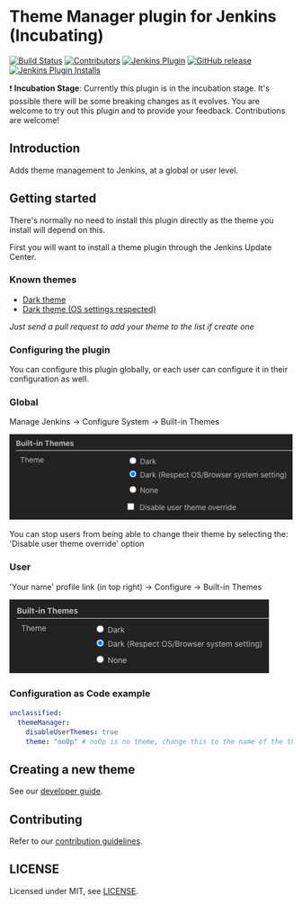 # Theme Manager plugin for Jenkins (Incubating)

[![Build Status](https://ci.jenkins.io/job/Plugins/job/theme-manager-plugin/job/master/badge/icon)](https://ci.jenkins.io/job/Plugins/job/theme-manager-plugin/job/master/)
[![Contributors](https://img.shields.io/github/contributors/jenkinsci/theme-manager-plugin.svg)](https://github.com/jenkinsci/theme-manager-plugin/graphs/contributors)
[![Jenkins Plugin](https://img.shields.io/jenkins/plugin/v/theme-manager.svg)](https://plugins.jenkins.io/theme-manager)
[![GitHub release](https://img.shields.io/github/release/jenkinsci/theme-manager-plugin.svg?label=changelog)](https://github.com/jenkinsci/theme-manager-plugin/releases/latest)
[![Jenkins Plugin Installs](https://img.shields.io/jenkins/plugin/i/theme-manager.svg?color=blue)](https://plugins.jenkins.io/theme-manager)

:exclamation: **Incubation Stage**: Currently this plugin is in the incubation stage.
It's possible there will be some breaking changes as it evolves.
You are welcome to try out this plugin and to provide your feedback.
Contributions are welcome!

## Introduction

Adds theme management to Jenkins, at a global or user level.

## Getting started

There's normally no need to install this plugin directly as the theme you install will depend on this.

First you will want to install a theme plugin through the Jenkins Update Center.

### Known themes

* [Dark theme](https://github.com/jenkinsci/dark-theme-plugin)
* [Dark theme (OS settings respected)](https://github.com/jenkinsci/dark-theme-plugin)

_Just send a pull request to add your theme to the list if create one_

### Configuring the plugin

You can configure this plugin globally, or each user can configure it in their configuration as well.

### Global

Manage Jenkins → Configure System → Built-in Themes

![Global configuration](docs/images/global-theme-manager.png)

You can stop users from being able to change their theme by selecting the:
'Disable user theme override' option

### User

'Your name' profile link (in top right) → Configure → Built-in Themes

![User configuration](docs/images/user-theme-manager.png)

### Configuration as Code example

```yaml
unclassified:
  themeManager:
    disableUserThemes: true
    theme: "noOp" # noOp is no theme, change this to the name of the theme plugin you're using, i.g. 'darkSystem'
```

## Creating a new theme

See our [developer guide](docs/developer-guide.md).

## Contributing

Refer to our [contribution guidelines](.github/CONTRIBUTING.md).

## LICENSE

Licensed under MIT, see [LICENSE](LICENSE.md).
